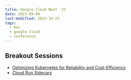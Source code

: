 ```yaml
---
title: Google Cloud Next '23
date: 2023-09-04
last-modified: 2023-10-23
tags:
  - moc
  - google cloud
  - conference
---
```


## Breakout Sessions

- [Optimizing Kubernetes for Reliability and Cost-Efficiency](notes/Optimizing%20Kubernetes%20for%20Reliability%20and%20Cost-Efficiency.md)
- [Cloud Run Sidecars](notes/Cloud%20Run%20Sidecars.md)
